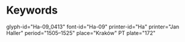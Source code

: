 # Keywords
glyph-id="Ha-09_0413"
font-id="Ha-09"
printer-id="Ha"
printer="Jan Haller"
period="1505–1525"
place="Kraków"
PT plate="172"
